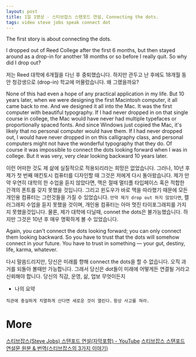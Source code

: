 ```yaml
---
layout: post
title: 1일 1영상 - 스티브잡스 스탠포드 연설, Connecting the dots.
tags: video steve jobs speak connect dot
---
```


The first story is about connecting the dots.

I dropped out of Reed College after the first 6 months, but then stayed around as a drop-in for another 18 months or so before I really quit. 
So why did I drop out?

저는 Reed 대학에 6개월을 다닌 후 중퇴했습니다. 하지만 관두고 난 후에도 18개월 동안 청강생으로 (drop-in) 학교에 머물렀습니다. 왜 그랬을까요?

None of this had even a hope of any practical application in my life. 
But 10 years later, when we were designing the first Macintosh computer, it all came back to me. And we designed it all into the Mac. 
It was the first computer with beautiful typography. 
If I had never dropped in on that single course in college, the Mac would have never had multiple typefaces or proportionally spaced fonts. 
And since Windows just copied the Mac, it's likely that no personal computer would have them. 
If I had never dropped out, I would have never dropped in on this calligraphy class, and personal computers might not have the wonderful typography that they do. 
Of course it was impossible to connect the dots looking forward when I was in college. 
But it was very, very clear looking backward 10 years later.

이런 어떠한 것도 제 삶에 실질적으로 적용되리라는 희망은 없었습니다.
그러나, 10년 후 제가 첫 번째 매킨토시 컴퓨터를 디자인할 때 그것은 저에게 다시 돌아왔습니다. 
제가 만약 우연히 대학의 한 수업을 듣지 않았다면, 맥은 절때 멀티플 타입페이스 혹은 적합한 간격의 폰트를 갖지 못했을 것입니다. 그리고 윈도우가 바로 맥을 따라했기 때문에 모든 개인용 컴퓨터는 그런것들을 가질 수 있었습니다. 
`만약 제가 drop out 하지 않았다면`, 캘러그래피 수업을 듣지 못했을 것이며, 개인용 컴퓨터는 아마 멋진 타이포그래피를 가지지 못했을것입니다. 
물론, 제가 대학에 다닐때, connet the dots은 불가능했습니다. 
하지만 그것은 10년 후 매우 명확하게 볼 수 있었습니다.

Again, you can't connect the dots looking forward; you can only connect them looking backward.
So you have to trust that the dots will somehow connect in your future. 
You have to trust in something — your gut, destiny, life, karma, whatever. 

다시 말씀드리지만, 당신은 미래를 향해 connect the dots을 할 수 없습니다. 오직 과거를 되돌아 볼때만 가능합니다.
그래서 당신은 dot들이 미래에 어떻게든 연결될 거라고 신뢰해야 합니다. 당신의 직감, 운영, 삶, 업보 무엇이든지


- 나의 요약

`직관에 충실하게 치열하게 산다면 새로운 것이 열린다.`
`항상 사고를 쳐라.`


# More
[스티브잡스(Steve Jobs) 스탠포드 연설(자막포함) - YouTube](https://www.youtube.com/watch?v=7aA17H-3Vig)
[스티브잡스 스탠포드 연설문 원분 &amp; 번역(스티브잡스의 3가지 이야기)](https://cathyseo.tistory.com/20)


